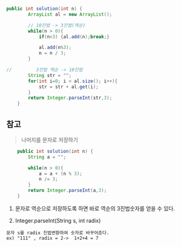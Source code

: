 ```java
public int solution(int n) {
        ArrayList al = new ArrayList();

        // 10진법 -> 3진법(역순)
        while(n > 0){
            if(n<3) {al.add(n);break;}

            al.add(n%3);
            n = n / 3;
        }

//         3진법 역순 -> 10진법
        String str = "";
        for(int i=0; i < al.size(); i++){
            str = str + al.get(i);
        }
        return Integer.parseInt(str,3);
    }
```


## 참고

> 나머지를 문자로 저장하기

```java
    public int solution(int n) {
        String a = "";

        while(n > 0){
            a = a + (n % 3);
            n /= 3;
        }
        return Integer.parseInt(a,3);
    }
```
1. 문자로 역순으로 저장하도록 하면 바로 역순의 3진법숫자를 얻을 수 있다.

2. Integer.parseInt(String s, int radix)
```
문자 s를 radix 진법변환하여 숫자로 바꾸어준다.
ex) "111" , radix = 2->  1+2+4 = 7
```